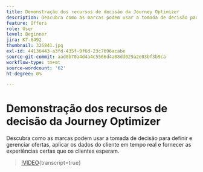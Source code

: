 ```yaml
---
title: Demonstração dos recursos de decisão da Journey Optimizer
description: Descubra como as marcas podem usar a tomada de decisão para definir e gerenciar ofertas, aplicar os dados do cliente em tempo real e fornecer as experiências certas que os clientes esperam.
feature: Offers
role: User
level: Beginner
jira: KT-6492
thumbnail: 326841.jpg
exl-id: 44136443-a3fd-435f-9f6d-23c7696acabe
source-git-commit: aad0b70a4d4a4c5566d4a08dd029a2e03bf3b9ca
workflow-type: tm+mt
source-wordcount: '62'
ht-degree: 0%

---
```


# Demonstração dos recursos de decisão da Journey Optimizer

Descubra como as marcas podem usar a tomada de decisão para definir e gerenciar ofertas, aplicar os dados do cliente em tempo real e fornecer as experiências certas que os clientes esperam.

>[!VIDEO](https://video.tv.adobe.com/v/3451100?quality=12&learn=on){transcript=true}
